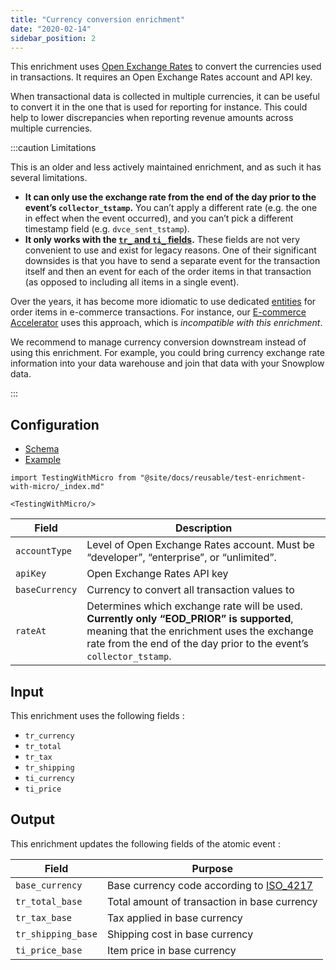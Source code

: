 ```yaml
---
title: "Currency conversion enrichment"
date: "2020-02-14"
sidebar_position: 2
---
```


This enrichment uses [Open Exchange Rates](https://openexchangerates.org/) to convert the currencies used in transactions. It requires an Open Exchange Rates account and API key.

When transactional data is collected in multiple currencies, it can be useful to convert it in the one that is used for reporting for instance. This could help to lower discrepancies when reporting revenue amounts across multiple currencies.

:::caution Limitations

This is an older and less actively maintained enrichment, and as such it has several limitations.

* **It can only use the exchange rate from the end of the day prior to the event’s `collector_tstamp`.** You can’t apply a different rate (e.g. the one in effect when the event occurred), and you can’t pick a different timestamp field (e.g. `dvce_sent_tstamp`).
* **It only works with the [`tr_` and `ti_` fields](/docs/understanding-your-pipeline/canonical-event/index.md#e-commerce-transactions).** These fields are not very convenient to use and exist for legacy reasons. One of their significant downsides is that you have to send a separate event for the transaction itself and then an event for each of the order items in that transaction (as opposed to including all items in a single event).

Over the years, it has become more idiomatic to use dedicated [entities](/docs/understanding-your-pipeline/entities/index.md) for order items in e-commerce transactions. For instance, our [E-commerce Accelerator](https://docs.snowplow.io/accelerators/ecommerce/) uses this approach, which is _incompatible with this enrichment_.

We recommend to manage currency conversion downstream instead of using this enrichment. For example, you could bring currency exchange rate information into your data warehouse and join that data with your Snowplow data.

:::

## Configuration

- [Schema](https://github.com/snowplow/iglu-central/blob/master/schemas/com.snowplowanalytics.snowplow/currency_conversion_config/jsonschema/1-0-0)
- [Example](https://github.com/snowplow/enrich/blob/master/config/enrichments/currency_conversion_config.json)

```mdx-code-block
import TestingWithMicro from "@site/docs/reusable/test-enrichment-with-micro/_index.md"

<TestingWithMicro/>
```

| **Field** | **Description** |
| --- | --- |
| `accountType` | Level of Open Exchange Rates account. Must be “developer”, “enterprise”, or “unlimited”. |
| `apiKey` | Open Exchange Rates API key |
| `baseCurrency` | Currency to convert all transaction values to |
| `rateAt` | Determines which exchange rate will be used. **Currently only “EOD_PRIOR” is supported**, meaning that the enrichment uses the exchange rate from the end of the day prior to the event’s `collector_tstamp`. |

## Input

This enrichment uses the following fields :

- `tr_currency`
- `tr_total`
- `tr_tax`
- `tr_shipping`
- `ti_currency`
- `ti_price`

## Output

This enrichment updates the following fields of the atomic event :

| Field | Purpose |
| --- | --- |
| `base_currency` | Base currency code according to [ISO_4217](https://en.wikipedia.org/wiki/ISO_4217#Active_codes) |
| `tr_total_base` | Total amount of transaction in base currency |
| `tr_tax_base` | Tax applied in base currency |
| `tr_shipping_base` | Shipping cost in base currency |
| `ti_price_base` | Item price in base currency |
